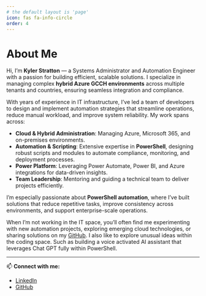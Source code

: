 ```yaml
---
# the default layout is 'page'
icon: fas fa-info-circle
order: 4
---
```


# About Me

Hi, I’m **Kyler Stratton** — a Systems Administrator and Automation Engineer with a passion for building efficient, scalable solutions. I specialize in managing complex **hybrid Azure GCCH environments** across multiple tenants and countries, ensuring seamless integration and compliance.

With years of experience in IT infrastructure, I’ve led a team of developers to design and implement automation strategies that streamline operations, reduce manual workload, and improve system reliability. My work spans across:

- **Cloud & Hybrid Administration**: Managing Azure, Microsoft 365, and on-premises environments.  
- **Automation & Scripting**: Extensive expertise in **PowerShell**, designing robust scripts and modules to automate compliance, monitoring, and deployment processes.  
- **Power Platform**: Leveraging Power Automate, Power BI, and Azure integrations for data-driven insights.  
- **Team Leadership**: Mentoring and guiding a technical team to deliver projects efficiently.  

I’m especially passionate about **PowerShell automation**, where I’ve built solutions that reduce repetitive tasks, improve consistency across environments, and support enterprise-scale operations.

When I’m not working in the IT space, you’ll often find me experimenting with new automation projects, exploring emerging cloud technologies, or sharing solutions on my [GitHub](https://github.com/KylerStr). I also like to explore unusual ideas within the coding space. Such as building a voice activated AI assistant that leverages Chat GPT fully within PowerShell.

---

📫 **Connect with me:**  
- [LinkedIn](https://www.linkedin.com/in/kyler-stratton-b75159144/)  
- [GitHub](https://github.com/KylerStr)  
